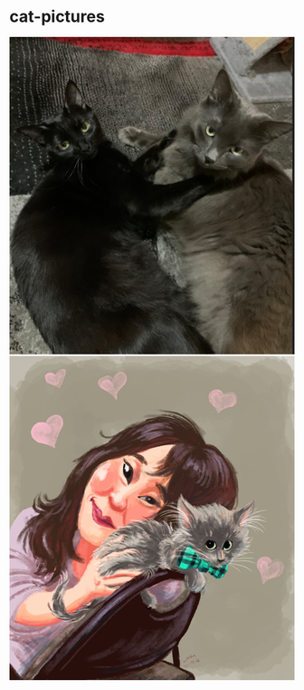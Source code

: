 # cat-pictures
![](https://github.com/maybestcoding/cat-pictures/blob/main/cherry&sangchu.png?raw=true)
![](https://github.com/maybestcoding/cat-pictures/blob/main/animaion.jpg?raw=true)
